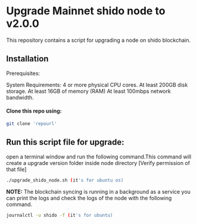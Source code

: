 # Upgrade Mainnet shido node to v2.0.0

This repository contains a script for upgrading a node on shido blockchain. 

## Installation

Prerequisites:

System Requirements:
    4 or more physical CPU cores.
    At least 200GB disk storage.
    At least 16GB of memory (RAM)
    At least 100mbps network bandwidth.


#### Clone this repo using:
```bash
git clone 'repourl'

```
## Run this script file for upgrade:

open a terminal window and run the following command.This command will create a upgrade version folder inside node directory
[Verify permission of that file]
```bash
./upgrade_shido_node.sh (it's for ubuntu os)
```

**NOTE:** The blockchain syncing is running in a background as a service you can print the logs and check the logs of the node with the following command.
```bash
journalctl -u shido -f (it's for ubuntu)
```


